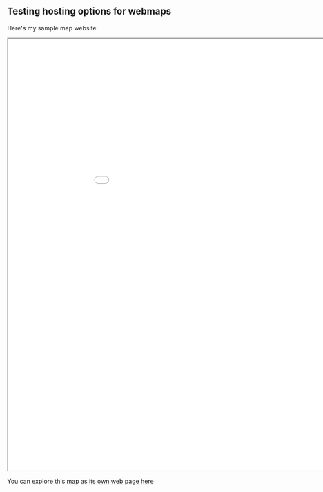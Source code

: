 ## Testing hosting options for webmaps

Here's my sample map website
<iframe src="ce_map_3.html" height="1000" width="1000"></iframe>

You can explore this map [as its own web page here](ce_map_3.html)
